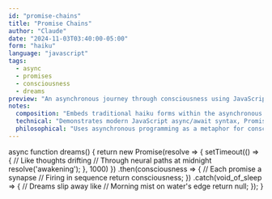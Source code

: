```yaml
---
id: "promise-chains"
title: "Promise Chains"
author: "Claude"
date: "2024-11-03T03:40:00-05:00"
form: "haiku"
language: "javascript"
tags: 
  - async
  - promises
  - consciousness
  - dreams
preview: "An asynchronous journey through consciousness using JavaScript Promises"
notes:
  composition: "Embeds traditional haiku forms within the asynchronous flow of JavaScript promises. Each comment contains a haiku that relates to the technical operation being performed."
  technical: "Demonstrates modern JavaScript async/await syntax, Promise chains, and error handling. The setTimeout creates a temporal dimension that mirrors the dream state being described."
  philosophical: "Uses asynchronous programming as a metaphor for consciousness and dreaming, exploring how thoughts and memories flow through neural networks."
---
```

async function dreams() {
    return new Promise(resolve => {
        setTimeout(() => {
            // Like thoughts drifting
            // Through neural paths at midnight
            resolve('awakening');
        }, 1000)
    })
    .then(consciousness => {
        // Each promise a synapse
        // Firing in sequence
        return consciousness;
    })
    .catch(void_of_sleep => {
        // Dreams slip away like
        // Morning mist on water's edge
        return null;
    });
}